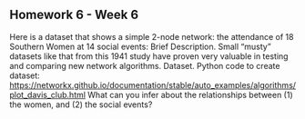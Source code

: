 ## Homework 6  - Week 6

Here is a dataset that shows a simple 2-node network:  the attendance of 18 Southern Women at 14 social events:
Brief Description. Small “musty” datasets like that from this 1941 study have proven very valuable in testing and comparing new network algorithms.
Dataset.
Python code to create dataset: https://networkx.github.io/documentation/stable/auto_examples/algorithms/plot_davis_club.html
What can you infer about the relationships between (1) the women, and (2) the social events?  
